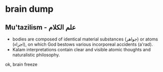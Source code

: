 # brain dump
## Mu'tazilism - علم الكلام
* bodies are composed of identical material substances (جواهر) or atoms (اجزاء), on which God bestows various incorporeal accidents (a'rad).
* Kalam interpretations contain clear and visible atomic thoughts and naturalistic philosophy.

ok, brain freeze
